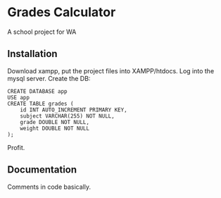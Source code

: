 
# Grades Calculator

A school project for WA


## Installation

Download xampp, put the project files into XAMPP/htdocs. Log into the mysql server. Create the DB:

```
CREATE DATABASE app
USE app
CREATE TABLE grades (
    id INT AUTO_INCREMENT PRIMARY KEY,
    subject VARCHAR(255) NOT NULL,
    grade DOUBLE NOT NULL,
    weight DOUBLE NOT NULL
);
```
Profit.
    
## Documentation

Comments in code basically.

